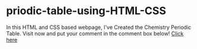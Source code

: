 # priodic-table-using-HTML-CSS
In this HTML and CSS based webpage, I've Created the Chemistry Periodic Table. Visit now and put your comment in the comment box below! 
<a href = "https://daudahmad0303.github.io/priodic-table-using-HTML-CSS/">Click here</a>
